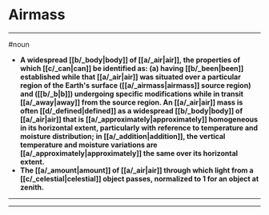 # Airmass
---
#noun
- **A widespread [[b/_body|body]] of [[a/_air|air]], the properties of which [[c/_can|can]] be identified as: (a) having [[b/_been|been]] established while that [[a/_air|air]] was situated over a particular region of the Earth's surface ([[a/_airmass|airmass]] source region) and ([[b/_b|b]]) undergoing specific modifications while in transit [[a/_away|away]] from the source region. An [[a/_air|air]] mass is often [[d/_defined|defined]] as a widespread [[b/_body|body]] of [[a/_air|air]] that is [[a/_approximately|approximately]] homogeneous in its horizontal extent, particularly with reference to temperature and moisture distribution; in [[a/_addition|addition]], the vertical temperature and moisture variations are [[a/_approximately|approximately]] the same over its horizontal extent.**
- **The [[a/_amount|amount]] of [[a/_air|air]] through which light from a [[c/_celestial|celestial]] object passes, normalized to 1 for an object at zenith.**
---
---
